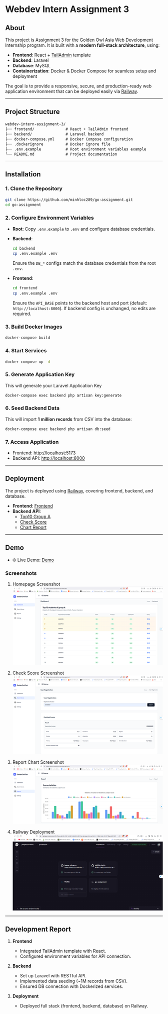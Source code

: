 # Webdev Intern Assignment 3

## About

This project is Assignment 3 for the Golden Owl Asia Web Development Internship program.
It is built with a **modern full-stack architecture**, using:

* **Frontend**: React + [TailAdmin](https://tailadmin.com/) template
* **Backend**: Laravel
* **Database**: MySQL
* **Containerization**: Docker & Docker Compose for seamless setup and deployment

The goal is to provide a responsive, secure, and production-ready web application environment that can be deployed easily via [Railway](https://railway.com/).

---

## Project Structure

```
webdev-intern-assignment-3/
├── frontend/              # React + TailAdmin frontend
├── backend/               # Laravel backend
├── docker-compose.yml     # Docker Compose configuration
├── .dockerignore          # Docker ignore file
├── .env.example           # Root environment variables example
└── README.md              # Project documentation
```

---

## Installation

### 1. Clone the Repository

```bash
git clone https://github.com/minhloc289/go-assignment.git
cd go-assignment
```

### 2. Configure Environment Variables

* **Root**:
  Copy `.env.example` to `.env` and configure database credentials.

* **Backend**:

  ```bash
  cd backend
  cp .env.example .env
  ```

  Ensure the `DB_*` configs match the database credentials from the root `.env`.


* **Frontend**:

  ```bash
  cd frontend
  cp .env.example .env
  ```

  Ensure the `API_BASE` points to the backend host and port (default: `http://localhost:8000`).
  If backend config is unchanged, no edits are required.

### 3. Build Docker Images

```bash
docker-compose build
```

### 4. Start Services

```bash
docker-compose up -d
```

### 5. Generate Application Key

This will generate your Laravel Application Key

```bash
docker-compose exec backend php artisan key:generate
```

### 6. Seed Backend Data

This will import **1 million records** from CSV into the database:

```bash
docker-compose exec backend php artisan db:seed
```

### 7. Access Application

* Frontend: [http://localhost:5173](http://localhost:5173)
* Backend API: [http://localhost:8000](http://localhost:8000)

---

## Deployment

The project is deployed using [Railway](https://railway.com/), covering frontend, backend, and database.

* **Frontend**: [Frontend](https://happy-vibrancy-production.up.railway.app/)
* **Backend API**: 
  - [Top10 Group A](https://skillful-clarity-production.up.railway.app/api/top10-group-a)
  - [Check Score](https://skillful-clarity-production.up.railway.app/api/check-score)
  - [Chart Report](https://skillful-clarity-production.up.railway.app/api/report)
---

## Demo

- 🌐 Live Demo: [Demo](https://drive.google.com/drive/folders/1Io7C7YIykrLI60iwpKZIAtm6M038Eiw0)

### Screenshots

1. Homepage Screenshot
![Homepage Screenshot](https://github.com/minhloc289/go-assignment/blob/main/pictures/Homepage.png)

2. Check Score Screenshot
![Check Score Screenshot](https://github.com/minhloc289/go-assignment/blob/main/pictures/CheckScore.png)

3. Report Chart Screenshot
![Report Chart Screenshot](https://github.com/minhloc289/go-assignment/blob/main/pictures/Report.png)

4. Railway Deployment
![Railway Deployment](https://github.com/minhloc289/go-assignment/blob/main/pictures/DeploymenScreenshot.png)
---

## Development Report

1. **Frontend**
   - Integrated TailAdmin template with React.
   - Configured environment variables for API connection.

2. **Backend**
   - Set up Laravel with RESTful API.
   - Implemented data seeding (~1M records from CSV).
   - Ensured DB connection with Dockerized services.

3. **Deployment**
   - Deployed full stack (frontend, backend, database) on Railway.
